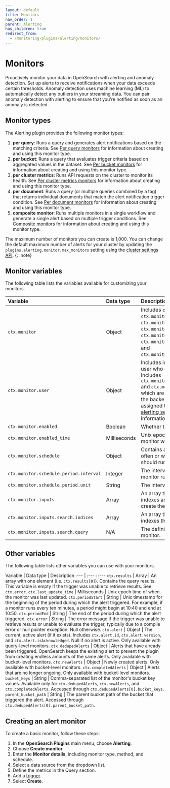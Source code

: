 ```yaml
---
layout: default
title: Monitors
nav_order: 1
parent: Alerting
has_children: true
redirect_from:
  - /monitoring-plugins/alerting/monitors/
---
```


# Monitors

Proactively monitor your data in OpenSearch with alerting and anomaly detection. Set up alerts to receive notifications when your data exceeds certain thresholds. Anomaly detection uses machine learning (ML) to automatically detect any outliers in your streaming data. You can pair anomaly detection with alerting to ensure that you're notified as soon as an anomaly is detected.

## Monitor types

The Alerting plugin provides the following monitor types:

1. **per query**: Runs a query and generates alert notifications based on the matching criteria. See [Per query monitors]({{site.url}}{{site.baseurl}}/observing-your-data/alerting/composite-monitors/) for information about creating and using this monitor type.
1. **per bucket**: Runs a query that evaluates trigger criteria based on aggregated values in the dataset. See [Per bucket monitors]({{site.url}}{{site.baseurl}}/observing-your-data/alerting/composite-monitors/) for information about creating and using this monitor type.
1. **per cluster metrics**: Runs API requests on the cluster to monitor its health. See [Per cluster metrics monitors]({{site.url}}{{site.baseurl}}/observing-your-data/alerting/composite-monitors/) for information about creating and using this monitor type.
1. **per document**: Runs a query (or multiple queries combined by a tag) that returns individual documents that match the alert notification trigger condition. See [Per document monitors]({{site.url}}{{site.baseurl}}/observing-your-data/alerting/composite-monitors/) for information about creating and using this monitor type.
1. **composite monitor**: Runs multiple monitors in a single workflow and generate a single alert based on multiple trigger conditions. See [Composite monitors]({{site.url}}{{site.baseurl}}/observing-your-data/alerting/composite-monitors/) for information about creating and using this monitor type.

The maximum number of monitors you can create is 1,000. You can change the default maximum number of alerts for your cluster by updating the `plugins.alerting.monitor.max_monitors` setting using the [cluster settings API]({{site.url}}{{site.baseurl}}/observing-your-data/alerting/settings/).
{: .note}

## Monitor variables

The following table lists the variables available for customizing your monitors.

Variable | Data type | Description
:--- | :--- | :---
`ctx.monitor` | Object | Includes `ctx.monitor.name`, `ctx.monitor.type`, `ctx.monitor.enabled`, `ctx.monitor.enabled_time`, `ctx.monitor.schedule`, `ctx.monitor.inputs`, `triggers` and `ctx.monitor.last_update_time`.
`ctx.monitor.user` | Object | Includes information about the user who created the monitor. Includes `ctx.monitor.user.backend_roles` and `ctx.monitor.user.roles`, which are arrays that contain the backend roles and roles assigned to the user. See [alerting security]({{site.url}}{{site.baseurl}}/monitoring-plugins/alerting/security/) for more information.
`ctx.monitor.enabled` | Boolean | Whether the monitor is enabled.
`ctx.monitor.enabled_time` | Milliseconds | Unix epoch time of when the monitor was last enabled.
`ctx.monitor.schedule` | Object | Contains a schedule of how often or when the monitor should run.
`ctx.monitor.schedule.period.interval` | Integer | The interval at which the monitor runs.
`ctx.monitor.schedule.period.unit` | String | The interval's unit of time.
`ctx.monitor.inputs` | Array | An array that contains the indexes and definition used to create the monitor.
`ctx.monitor.inputs.search.indices` | Array | An array that contains the indexes the monitor observes.
`ctx.monitor.inputs.search.query` | N/A | The definition used to define the monitor.

## Other variables

The following table lists other variables you can use with your monitors.

Variable | Data type | Description
:--- | :--- : :---
`ctx.results` | Array | An array with one element (i.e. `ctx.results[0]`). Contains the query results. This variable is empty if the trigger was unable to retrieve results. See `ctx.error`.
`ctx.last_update_time` | Milliseconds | Unix epoch time of when the monitor was last updated.
`ctx.periodStart` | String | Unix timestamp for the beginning of the period during which the alert triggered. For example, if a monitor runs every ten minutes, a period might begin at 10:40 and end at 10:50.
`ctx.periodEnd` | String | The end of the period during which the alert triggered.
`ctx.error` | String | The error message if the trigger was unable to retrieve results or unable to evaluate the trigger, typically due to a compile error or null pointer exception. Null otherwise.
`ctx.alert` | Object | The current, active alert (if it exists). Includes `ctx.alert.id`, `ctx.alert.version`, and `ctx.alert.isAcknowledged`. Null if no alert is active. Only available with query-level monitors.
`ctx.dedupedAlerts` | Object | Alerts that have already been triggered. OpenSearch keeps the existing alert to prevent the plugin from creating endless amounts of the same alerts. Only available with bucket-level monitors.
`ctx.newAlerts` | Object | Newly created alerts. Only available with bucket-level monitors.
`ctx.completedAlerts` | Object | Alerts that are no longer ongoing. Only available with bucket-level monitors.
`bucket_keys` | String | Comma-separated list of the monitor's bucket key values. Available only for `ctx.dedupedAlerts`, `ctx.newAlerts`, and `ctx.completedAlerts`. Accessed through `ctx.dedupedAlerts[0].bucket_keys`.
`parent_bucket_path` | String | The parent bucket path of the bucket that triggered the alert. Accessed through `ctx.dedupedAlerts[0].parent_bucket_path`.

## Creating an alert monitor

To create a basic monitor, follow these steps:

1. In the **OpenSearch Plugins** main menu, choose **Alerting**.
1. Choose **Create monitor**.
1. Enter the **Monitor details**, including monitor type, method, and schedule.  
1. Select a data source from the dropdown list.
1. Define the metrics in the Query section.
1. Add a [trigger]({{site.url}}{{site.baseurl}}/observing-your-data/triggers/).
1. Select **Create**.
